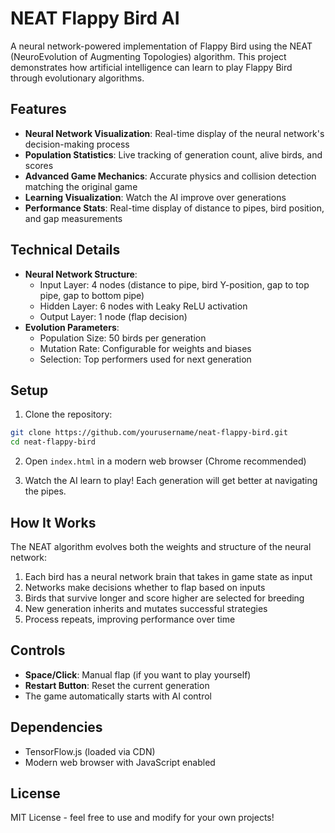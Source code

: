 # NEAT Flappy Bird AI

A neural network-powered implementation of Flappy Bird using the NEAT (NeuroEvolution of Augmenting Topologies) algorithm. This project demonstrates how artificial intelligence can learn to play Flappy Bird through evolutionary algorithms.

## Features

- **Neural Network Visualization**: Real-time display of the neural network's decision-making process
- **Population Statistics**: Live tracking of generation count, alive birds, and scores
- **Advanced Game Mechanics**: Accurate physics and collision detection matching the original game
- **Learning Visualization**: Watch the AI improve over generations
- **Performance Stats**: Real-time display of distance to pipes, bird position, and gap measurements

## Technical Details

- **Neural Network Structure**:
  - Input Layer: 4 nodes (distance to pipe, bird Y-position, gap to top pipe, gap to bottom pipe)
  - Hidden Layer: 6 nodes with Leaky ReLU activation
  - Output Layer: 1 node (flap decision)
- **Evolution Parameters**:
  - Population Size: 50 birds per generation
  - Mutation Rate: Configurable for weights and biases
  - Selection: Top performers used for next generation

## Setup

1. Clone the repository:
```bash
git clone https://github.com/yourusername/neat-flappy-bird.git
cd neat-flappy-bird
```

2. Open `index.html` in a modern web browser (Chrome recommended)

3. Watch the AI learn to play! Each generation will get better at navigating the pipes.

## How It Works

The NEAT algorithm evolves both the weights and structure of the neural network:

1. Each bird has a neural network brain that takes in game state as input
2. Networks make decisions whether to flap based on inputs
3. Birds that survive longer and score higher are selected for breeding
4. New generation inherits and mutates successful strategies
5. Process repeats, improving performance over time

## Controls

- **Space/Click**: Manual flap (if you want to play yourself)
- **Restart Button**: Reset the current generation
- The game automatically starts with AI control

## Dependencies

- TensorFlow.js (loaded via CDN)
- Modern web browser with JavaScript enabled

## License

MIT License - feel free to use and modify for your own projects! 